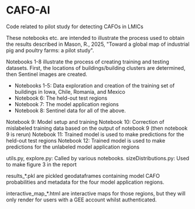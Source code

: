 # CAFO-AI
Code related to pilot study for detecting CAFOs in LMICs

These notebooks etc. are intended to illustrate the process used to obtain the results described in Mason, R., 2025, "Toward a global map of industrial pig and poultry farms: a pilot study".

Notebooks 1-8 illustrate the process of creating training and testing datasets. First, the locations of buildings/building clusters are determined, then Sentinel images are created.
  - Notebooks 1-5: Data exploration and creation of the training set of buildings in Iowa, Chile, Romania, and Mexico
  - Notebook 6: The held-out test regions
  - Notebook 7: The model application regions
  - Notebook 8: Sentinel data for all of the above.

Notebook 9: Model setup and training
Notebook 10: Correction of mislabeled training data based on the output of notebook 9 (then notebook 9 is rerun)
Notebook 11: Trained model is used to make predictions for the held-out test regions
Notebook 12: Trained model is used to make predictions for the unlabeled model application regions

utils.py, explore.py: Called by various notebooks.
sizeDistributions.py: Used to make figure 3 in the report

results_*.pkl are pickled geodataframes containing model CAFO probabilities and metadata for the four model application regions.

interactive_map_*.html are interactive maps for those regions, but they will only render for users with a GEE account whilst authenticated.
